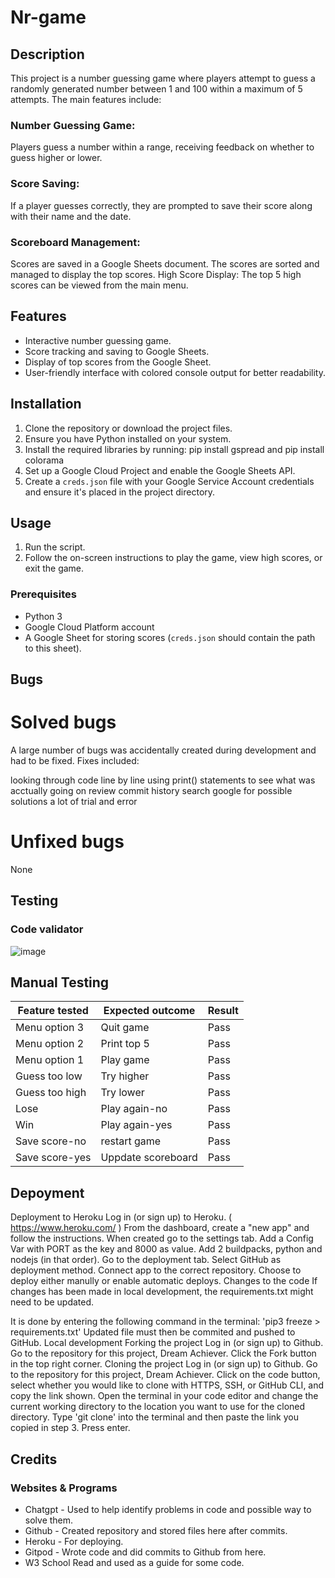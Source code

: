 # Nr-game
## Description
This project is a number guessing game where players attempt to guess a randomly generated number between 1 and 100 within a maximum of 5 attempts. The main features include:

### Number Guessing Game: 
Players guess a number within a range, receiving feedback on whether to guess higher or lower.

### Score Saving: 
If a player guesses correctly, they are prompted to save their score along with their name and the date.

### Scoreboard Management: 
Scores are saved in a Google Sheets document. The scores are sorted and managed to display the top scores.
High Score Display: The top 5 high scores can be viewed from the main menu.


## Features
- Interactive number guessing game.
- Score tracking and saving to Google Sheets.
- Display of top scores from the Google Sheet.
- User-friendly interface with colored console output for better readability.

## Installation
1. Clone the repository or download the project files.
2. Ensure you have Python installed on your system.
3. Install the required libraries by running: pip install gspread and pip install colorama
4. Set up a Google Cloud Project and enable the Google Sheets API.
5. Create a `creds.json` file with your Google Service Account credentials and ensure it's placed in the project directory.

## Usage
1. Run the script.
2. Follow the on-screen instructions to play the game, view high scores, or exit the game.

### Prerequisites
- Python 3
- Google Cloud Platform account
- A Google Sheet for storing scores (`creds.json` should contain the path to this sheet).

## Bugs
# Solved bugs
A large number of bugs was accidentally created during development and had to be fixed. Fixes included:

looking through code line by line
using print() statements to see what was acctually going on
review commit history
search google for possible solutions
a lot of trial and error
# Unfixed bugs
None


## Testing
### Code validator 
![image](https://github.com/Danielsudndqvist/nr-game/assets/163173315/3e31b3c7-c5d3-476b-bfcb-ad57cb6ddf87)



## Manual Testing 

| Feature tested |Expected outcome | Result |
| --- | --- | --- |
| Menu option 3 | Quit game | Pass |
| Menu option 2 | Print top 5 | Pass |
| Menu option 1 | Play game | Pass |
| Guess too low | Try higher | Pass |
| Guess too high | Try lower | Pass |
| Lose | Play again-no | Pass |
| Win | Play again-yes | Pass |
| Save score-no | restart game | Pass |
| Save score-yes | Uppdate scoreboard | Pass |


## Depoyment

Deployment to Heroku
Log in (or sign up) to Heroku. ( https://www.heroku.com/ )
From the dashboard, create a "new app" and follow the instructions.
When created go to the settings tab.
Add a Config Var with PORT as the key and 8000 as value.
Add 2 buildpacks, python and nodejs (in that order).
Go to the deployment tab.
Select GitHub as deployment method.
Connect app to the correct repository.
Choose to deploy either manully or enable automatic deploys.
Changes to the code
If changes has been made in local development, the requirements.txt might need to be updated.

It is done by entering the following command in the terminal: 'pip3 freeze > requirements.txt'
Updated file must then be commited and pushed to GitHub.
Local development
Forking the project
Log in (or sign up) to Github.
Go to the repository for this project, Dream Achiever.
Click the Fork button in the top right corner.
Cloning the project
Log in (or sign up) to Github.
Go to the repository for this project, Dream Achiever.
Click on the code button, select whether you would like to clone with HTTPS, SSH, or GitHub CLI, and copy the link shown.
Open the terminal in your code editor and change the current working directory to the location you want to use for the cloned directory. Type 'git clone' into the terminal and then paste the link you copied in step 3.
Press enter.


## Credits

### Websites & Programs
- Chatgpt - Used to help identify problems in code and possible way to solve them.
- Github - Created repository and stored files here after commits.
- Heroku - For deploying.
- Gitpod - Wrote code and did commits to Github from here.
- W3 School Read and used as a guide for some code.


